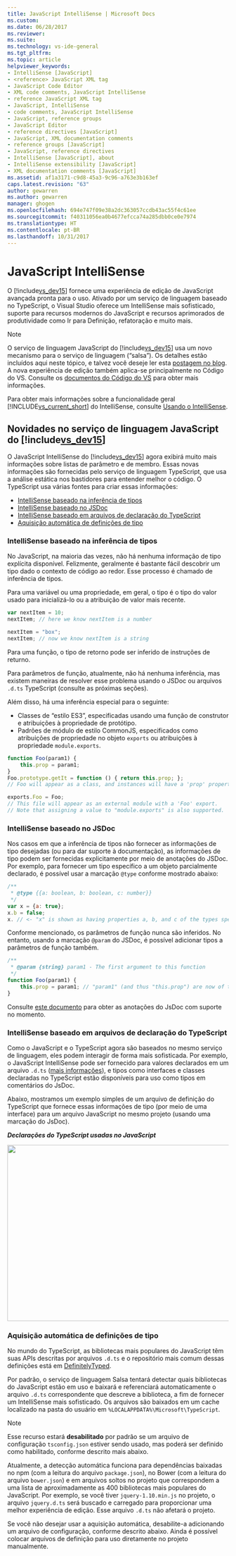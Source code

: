 ```yaml
---
title: JavaScript IntelliSense | Microsoft Docs
ms.custom: 
ms.date: 06/28/2017
ms.reviewer: 
ms.suite: 
ms.technology: vs-ide-general
ms.tgt_pltfrm: 
ms.topic: article
helpviewer_keywords:
- IntelliSense [JavaScript]
- <reference> JavaScript XML tag
- JavaScript Code Editor
- XML code comments, JavaScript IntelliSense
- reference JavaScript XML tag
- JavaScript, IntelliSense
- code comments, JavaScript IntelliSense
- JavaScript, reference groups
- JavaScript Editor
- reference directives [JavaScript]
- JavaScript, XML documentation comments
- reference groups [JavaScript]
- JavaScript, reference directives
- IntelliSense [JavaScript], about
- IntelliSense extensibility [JavaScript]
- XML documentation comments [JavaScript]
ms.assetid: af1a3171-c9d8-45a3-9c96-a763e3b163ef
caps.latest.revision: "63"
author: gewarren
ms.author: gewarren
manager: ghogen
ms.openlocfilehash: 694e747f09e38a2dc363057ccdb43ac55f4c61ee
ms.sourcegitcommit: f40311056ea0b4677efcca74a285dbb0ce0e7974
ms.translationtype: HT
ms.contentlocale: pt-BR
ms.lasthandoff: 10/31/2017
---
```

# <a name="javascript-intellisense"></a>JavaScript IntelliSense
O [!include[vs_dev15](../misc/includes/vs_dev15_md.md)] fornece uma experiência de edição de JavaScript avançada pronta para o uso. Ativado por um serviço de linguagem baseado no TypeScript, o Visual Studio oferece um IntelliSense mais sofisticado, suporte para recursos modernos do JavaScript e recursos aprimorados de produtividade como Ir para Definição, refatoração e muito mais.

> [!NOTE]
>  O serviço de linguagem JavaScript do [!include[vs_dev15](../misc/includes/vs_dev15_md.md)] usa um novo mecanismo para o serviço de linguagem (“salsa”). Os detalhes estão incluídos aqui neste tópico, e talvez você deseje ler esta [postagem no blog](https://blogs.msdn.microsoft.com/visualstudio/2016/11/28/more-productive-javascript-in-visual-studio-2017-rc). A nova experiência de edição também aplica-se principalmente no Código do VS. Consulte os [documentos do Código do VS](https://code.visualstudio.com/docs/languages/javascript) para obter mais informações.

Para obter mais informações sobre a funcionalidade geral [!INCLUDE[vs_current_short](../code-quality/includes/vs_current_short_md.md)] do IntelliSense, consulte [Usando o IntelliSense](../ide/using-intellisense.md). 

## <a name="whats-new-in-the-javascript-language-service-in-includevsdev15miscincludesvsdev15mdmd"></a>Novidades no serviço de linguagem JavaScript do [!include[vs_dev15](../misc/includes/vs_dev15_md.md)]

O JavaScript IntelliSense do [!include[vs_dev15](../misc/includes/vs_dev15_md.md)] agora exibirá muito mais informações sobre listas de parâmetro e de membro.
Essas novas informações são fornecidas pelo serviço de linguagem TypeScript, que usa a análise estática nos bastidores para entender melhor o código.
O TypeScript usa várias fontes para criar essas informações:
- [IntelliSense baseado na inferência de tipos](#TypeInference)
- [IntelliSense baseado no JSDoc](#JsDoc)
- [IntelliSense baseado em arquivos de declaração do TypeScript](#TSDeclFiles)
- [Aquisição automática de definições de tipo](#Auto)

### <a name="TypeInference"></a>IntelliSense baseado na inferência de tipos
No JavaScript, na maioria das vezes, não há nenhuma informação de tipo explícita disponível. Felizmente, geralmente é bastante fácil descobrir um tipo dado o contexto de código ao redor.
Esse processo é chamado de inferência de tipos.

Para uma variável ou uma propriedade, em geral, o tipo é o tipo do valor usado para inicializá-lo ou a atribuição de valor mais recente. 

```js
var nextItem = 10;
nextItem; // here we know nextItem is a number

nextItem = "box";
nextItem; // now we know nextItem is a string
```

Para uma função, o tipo de retorno pode ser inferido de instruções de returno. 

Para parâmetros de função, atualmente, não há nenhuma inferência, mas existem maneiras de resolver esse problema usando o JSDoc ou arquivos `.d.ts` TypeScript (consulte as próximas seções).

Além disso, há uma inferência especial para o seguinte:
 - Classes de “estilo ES3”, especificadas usando uma função de construtor e atribuições à propriedade de protótipo.
 - Padrões de módulo de estilo CommonJS, especificados como atribuições de propriedade no objeto `exports` ou atribuições à propriedade `module.exports`.

```js
function Foo(param1) {
    this.prop = param1;
}
Foo.prototype.getIt = function () { return this.prop; };
// Foo will appear as a class, and instances will have a 'prop' property and a 'getIt' method.

exports.Foo = Foo;
// This file will appear as an external module with a 'Foo' export.
// Note that assigning a value to "module.exports" is also supported.
```

### <a name="JsDoc"></a> IntelliSense baseado no JSDoc

Nos casos em que a inferência de tipos não fornecer as informações de tipo desejadas (ou para dar suporte à documentação), as informações de tipo podem ser fornecidas explicitamente por meio de anotações do JSDoc.  Por exemplo, para fornecer um tipo específico a um objeto parcialmente declarado, é possível usar a marcação `@type` conforme mostrado abaixo:

```js
/**
 * @type {{a: boolean, b: boolean, c: number}}
 */
var x = {a: true};
x.b = false;
x. // <- "x" is shown as having properties a, b, and c of the types specified
```

Conforme mencionado, os parâmetros de função nunca são inferidos. No entanto, usando a marcação `@param` do JSDoc, é possível adicionar tipos a parâmetros de função também. 

```js
/**
 * @param {string} param1 - The first argument to this function
 */
function Foo(param1) {
    this.prop = param1; // "param1" (and thus "this.prop") are now of type "string".
}
```
 
Consulte [este documento](https://github.com/Microsoft/TypeScript/wiki/JsDoc-support-in-JavaScript) para obter as anotações do JsDoc com suporte no momento.

### <a name="TsDeclFiles"></a> IntelliSense baseado em arquivos de declaração do TypeScript

Como o JavaScript e o TypeScript agora são baseados no mesmo serviço de linguagem, eles podem interagir de forma mais sofisticada. Por exemplo, o JavaScript IntelliSense pode ser fornecido para valores declarados em um arquivo `.d.ts` ([mais informações](https://www.typescriptlang.org/docs/handbook/declaration-files/introduction.html)), e tipos como interfaces e classes declaradas no TypeScript estão disponíveis para uso como tipos em comentários do JsDoc. 

Abaixo, mostramos um exemplo simples de um arquivo de definição do TypeScript que fornece essas informações de tipo (por meio de uma interface) para um arquivo JavaScript no mesmo projeto (usando uma marcação do JsDoc).

_**Declarações do TypeScript usadas no JavaScript**_

<img src="https://raw.githubusercontent.com/wiki/Microsoft/TypeScript/images/decl1.png" height="400" width="640"/>

### <a name="Auto"></a> Aquisição automática de definições de tipo
No mundo do TypeScript, as bibliotecas mais populares do JavaScript têm suas APIs descritas por arquivos `.d.ts` e o repositório mais comum dessas definições está em [DefinitelyTyped](https://github.com/DefinitelyTyped/DefinitelyTyped).

Por padrão, o serviço de linguagem Salsa tentará detectar quais bibliotecas do JavaScript estão em uso e baixará e referenciará automaticamente o arquivo `.d.ts` correspondente que descreve a biblioteca, a fim de fornecer um IntelliSense mais sofisticado. Os arquivos são baixados em um cache localizado na pasta do usuário em `%LOCALAPPDATA%\Microsoft\TypeScript`. 

> [!NOTE]
> Esse recurso estará **desabilitado** por padrão se um arquivo de configuração `tsconfig.json` estiver sendo usado, mas poderá ser definido como habilitado, conforme descrito mais abaixo.

Atualmente, a detecção automática funciona para dependências baixadas no npm (com a leitura do arquivo `package.json`), no Bower (com a leitura do arquivo `bower.json`) e em arquivos soltos no projeto que correspondem a uma lista de aproximadamente as 400 bibliotecas mais populares do JavaScript. Por exemplo, se você tiver `jquery-1.10.min.js` no projeto, o arquivo `jquery.d.ts` será buscado e carregado para proporcionar uma melhor experiência de edição. Esse arquivo `.d.ts` não afetará o projeto. 

Se você não desejar usar a aquisição automática, desabilite-a adicionando um arquivo de configuração, conforme descrito abaixo. Ainda é possível colocar arquivos de definição para uso diretamente no projeto manualmente.


